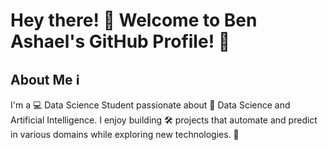 # Hey there! 👋 Welcome to Ben Ashael's GitHub Profile! 🚀

## About Me ℹ️
I'm a 💻 Data Science Student passionate about 🌟 Data Science and Artificial Intelligence. I enjoy building 🛠️ projects that automate and predict in various domains while exploring new technologies. 🌈

<!--
**Benashael/Benashael** is a ✨ _special_ ✨ repository because its `README.md` (this file) appears on your GitHub profile.

Here are some ideas to get you started:

- 🔭 I’m currently working on ...
- 🌱 I’m currently learning ...
- 👯 I’m looking to collaborate on ...
- 🤔 I’m looking for help with ...
- 💬 Ask me about ...
- 📫 How to reach me: ...
- 😄 Pronouns: ...
- ⚡ Fun fact: ...
-->

